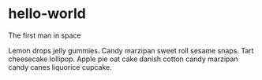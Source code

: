 # hello-world

The first man in space

Lemon drops jelly gummies. 
Candy marzipan sweet roll sesame snaps. 
Tart cheesecake lollipop. 
Apple pie oat cake danish cotton candy marzipan candy canes liquorice cupcake.

